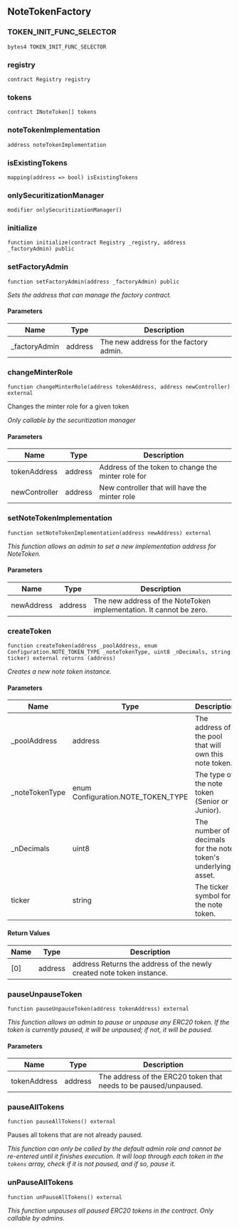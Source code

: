 ## NoteTokenFactory

### TOKEN_INIT_FUNC_SELECTOR

```solidity
bytes4 TOKEN_INIT_FUNC_SELECTOR
```

### registry

```solidity
contract Registry registry
```

### tokens

```solidity
contract INoteToken[] tokens
```

### noteTokenImplementation

```solidity
address noteTokenImplementation
```

### isExistingTokens

```solidity
mapping(address => bool) isExistingTokens
```

### onlySecuritizationManager

```solidity
modifier onlySecuritizationManager()
```

### initialize

```solidity
function initialize(contract Registry _registry, address _factoryAdmin) public
```

### setFactoryAdmin

```solidity
function setFactoryAdmin(address _factoryAdmin) public
```

_Sets the address that can manage the factory contract._

#### Parameters

| Name           | Type    | Description                            |
| -------------- | ------- | -------------------------------------- |
| \_factoryAdmin | address | The new address for the factory admin. |

### changeMinterRole

```solidity
function changeMinterRole(address tokenAddress, address newController) external
```

Changes the minter role for a given token

_Only callable by the securitization manager_

#### Parameters

| Name          | Type    | Description                                        |
| ------------- | ------- | -------------------------------------------------- |
| tokenAddress  | address | Address of the token to change the minter role for |
| newController | address | New controller that will have the minter role      |

### setNoteTokenImplementation

```solidity
function setNoteTokenImplementation(address newAddress) external
```

_This function allows an admin to set a new implementation address for NoteToken._

#### Parameters

| Name       | Type    | Description                                                         |
| ---------- | ------- | ------------------------------------------------------------------- |
| newAddress | address | The new address of the NoteToken implementation. It cannot be zero. |

### createToken

```solidity
function createToken(address _poolAddress, enum Configuration.NOTE_TOKEN_TYPE _noteTokenType, uint8 _nDecimals, string ticker) external returns (address)
```

_Creates a new note token instance._

#### Parameters

| Name            | Type                               | Description                                                   |
| --------------- | ---------------------------------- | ------------------------------------------------------------- |
| \_poolAddress   | address                            | The address of the pool that will own this note token.        |
| \_noteTokenType | enum Configuration.NOTE_TOKEN_TYPE | The type of the note token (Senior or Junior).                |
| \_nDecimals     | uint8                              | The number of decimals for the note token's underlying asset. |
| ticker          | string                             | The ticker symbol for the note token.                         |

#### Return Values

| Name | Type    | Description                                                           |
| ---- | ------- | --------------------------------------------------------------------- |
| [0]  | address | address Returns the address of the newly created note token instance. |

### pauseUnpauseToken

```solidity
function pauseUnpauseToken(address tokenAddress) external
```

_This function allows an admin to pause or unpause any ERC20 token. If the token is currently paused, it will be unpaused; if not, it will be paused._

#### Parameters

| Name         | Type    | Description                                                      |
| ------------ | ------- | ---------------------------------------------------------------- |
| tokenAddress | address | The address of the ERC20 token that needs to be paused/unpaused. |

### pauseAllTokens

```solidity
function pauseAllTokens() external
```

Pauses all tokens that are not already paused.

_This function can only be called by the default admin role and cannot be re-entered until it finishes execution.
It will loop through each token in the `tokens` array, check if it is not paused, and if so, pause it._

### unPauseAllTokens

```solidity
function unPauseAllTokens() external
```

_This function unpauses all paused ERC20 tokens in the contract. Only callable by admins._
